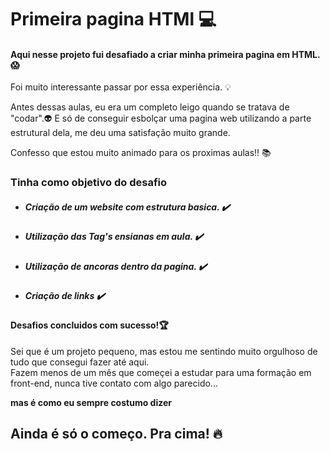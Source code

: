 # Primeira pagina HTMl :computer:

#### Aqui nesse projeto fui desafiado a criar minha primeira pagina em HTML.:scream:

Foi muito interessante passar por essa experiência. :bulb:   
  

Antes dessas aulas, eu era um completo leigo quando se tratava de "codar".:alien: E só de conseguir esbolçar uma pagina web utilizando a parte estrutural dela, me deu uma satisfação muito grande.  

Confesso que estou muito animado para os proximas aulas!! :books:

### Tinha como objetivo do desafio

* ##### Criação de um website com estrutura basica. :heavy_check_mark:
* ##### Utilização das _Tag's_ ensianas em aula. :heavy_check_mark:
* ##### Utilização de ancoras dentro da pagina. :heavy_check_mark:
* ##### Criação de links :heavy_check_mark:  
  
    


#### Desafios concluidos com sucesso!:trophy:  
Sei que é um projeto pequeno, mas estou me sentindo muito orgulhoso de tudo que consegui fazer até aqui.   
Fazem menos de um mês que começei a estudar para uma formação em front-end, nunca tive contato com algo parecido...    

**mas é como eu sempre costumo dizer**
## Ainda é só o começo. Pra cima! :fire: